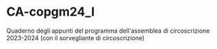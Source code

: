 # CA-copgm24_I
Quaderno degli appunti del programma dell'assemblea di circoscrizione 2023-2024 (con il sorvegliante di circoscrizione)
